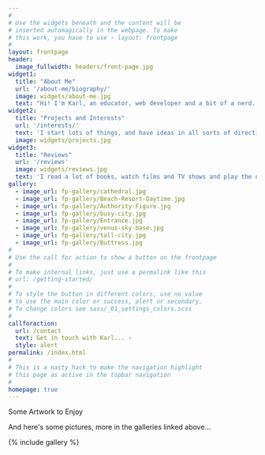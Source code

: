 ```yaml
---
#
# Use the widgets beneath and the content will be
# inserted automagically in the webpage. To make
# this work, you have to use › layout: frontpage
#
layout: frontpage
header:
  image_fullwidth: headers/front-page.jpg
widget1:
  title: "About Me"
  url: '/about-me/biography/'
  image: widgets/about-me.jpg
  text: "Hi! I'm Karl, an educator, web developer and a bit of a nerd. You can find a bit more about my background here, and my hobbies and interests elsewhere on the website."
widget2:
  title: "Projects and Interests"
  url: '/interests/'
  text: 'I start lots of things, and have ideas in all sorts of directions, some of which I document in the pages here. Under the "Projects" menu you will find things I am currently working on; under "Interests" are things I have finished or information that I have collected'
  image: widgets/projects.jpg
widget3:
  title: "Reviews"
  url: '/reviews'
  image: widgets/reviews.jpg
  text: 'I read a lot of books, watch films and TV shows and play the odd computer game. I like to make a few notes on all the media I consume so I thought it might be nice to share these with you. You may not agree with my assessments, but that is fine!'
gallery:
  - image_url: fp-gallery/cathedral.jpg
  - image_url: fp-gallery/Beach-Resort-Daytime.jpg
  - image_url: fp-gallery/Authority-Figure.jpg
  - image_url: fp-gallery/busy-city.jpg
  - image_url: fp-gallery/Entrance.jpg
  - image_url: fp-gallery/venus-sky-base.jpg
  - image_url: fp-gallery/tall-city.jpg
  - image_url: fp-gallery/Buttress.jpg
#
# Use the call for action to show a button on the frontpage
#
# To make internal links, just use a permalink like this
# url: /getting-started/
#
# To style the button in different colors, use no value
# to use the main color or success, alert or secondary.
# To change colors see sass/_01_settings_colors.scss
#
callforaction:
  url: /contact
  text: Get in touch with Karl... ›
  style: alert
permalink: /index.html
#
# This is a nasty hack to make the navigation highlight
# this page as active in the topbar navigation
#
homepage: true
---
```


Some Artwork to Enjoy

And here's some pictures, more in the galleries linked above...

{% include gallery %}
